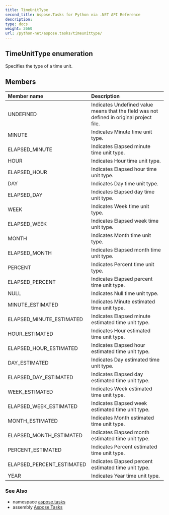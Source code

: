 ```yaml
---
title: TimeUnitType
second_title: Aspose.Tasks for Python via .NET API Reference
description: 
type: docs
weight: 2660
url: /python-net/aspose.tasks/timeunittype/
---
```


## TimeUnitType enumeration

Specifies the type of a time unit.

## Members
| Member name | Description |
| :- | :- |
|UNDEFINED|Indicates Undefined value means that the field was not defined in original project file.|
|MINUTE|Indicates Minute time unit type.|
|ELAPSED_MINUTE|Indicates Elapsed minute time unit type.|
|HOUR|Indicates Hour time unit type.|
|ELAPSED_HOUR|Indicates Elapsed hour time unit type.|
|DAY|Indicates Day time unit type.|
|ELAPSED_DAY|Indicates Elapsed day time unit type.|
|WEEK|Indicates Week time unit type.|
|ELAPSED_WEEK|Indicates Elapsed week time unit type.|
|MONTH|Indicates Month time unit type.|
|ELAPSED_MONTH|Indicates Elapsed month time unit type.|
|PERCENT|Indicates Percent time unit type.|
|ELAPSED_PERCENT|Indicates Elapsed percent time unit type.|
|NULL|Indicates Null time unit type.|
|MINUTE_ESTIMATED|Indicates Minute estimated time unit type.|
|ELAPSED_MINUTE_ESTIMATED|Indicates Elapsed minute estimated time unit type.|
|HOUR_ESTIMATED|Indicates Hour estimated time unit type.|
|ELAPSED_HOUR_ESTIMATED|Indicates Elapsed hour estimated time unit type.|
|DAY_ESTIMATED|Indicates Day estimated time unit type.|
|ELAPSED_DAY_ESTIMATED|Indicates Elapsed day estimated time unit type.|
|WEEK_ESTIMATED|Indicates Week estimated time unit type.|
|ELAPSED_WEEK_ESTIMATED|Indicates Elapsed week estimated time unit type.|
|MONTH_ESTIMATED|Indicates Month estimated time unit type.|
|ELAPSED_MONTH_ESTIMATED|Indicates Elapsed month estimated time unit type.|
|PERCENT_ESTIMATED|Indicates Percent estimated time unit type.|
|ELAPSED_PERCENT_ESTIMATED|Indicates Elapsed percent estimated time unit type.|
|YEAR|Indicates Year time unit type.|

### See Also

* namespace [aspose.tasks](/tasks/python-net/aspose.tasks/)
* assembly [Aspose.Tasks](/tasks/python-net/)


